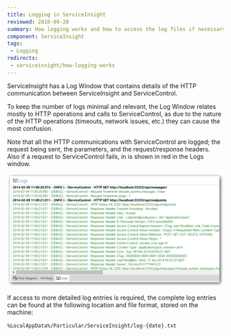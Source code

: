 ```yaml
---
title: Logging in ServiceInsight
reviewed: 2016-09-28
summary: How logging works and how to access the log files if necessary.
component: ServiceInsight
tags:
 - Logging
redirects:
 - serviceinsight/how-logging-works
---
```


ServiceInsight has a Log Window that contains details of the HTTP communication between ServiceInsight and ServiceControl.

To keep the number of logs minimal and relevant, the Log Window relates mostly to HTTP operations and calls to ServiceControl, as due to the nature of the HTTP operations (timeouts, network issues, etc.) they can cause the most confusion.

Note that all the HTTP communications with ServiceControl are logged; the request being sent, the parameters, and the request/response headers. Also if a request to ServiceControl fails, in is shown in red in the Logs window.

![Log Window](images/008-log-window.png 'width=500')

If access to more detailed log entries is required, the complete log entries can be found at the following location and file format, stored on the machine:

```no-highlight
%LocalAppData%/Particular/ServiceInsight/log-{date}.txt
```